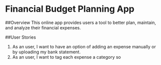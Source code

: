 # Financial Budget Planning App

##Overview
This online app provides users a tool to better plan, maintain, and analyze their financial expenses.

##User Stories
1. As an user, I want to have an option of adding an expense manually or by uploading my bank statement.
2. As an user, I want to tag each expense a category so 
